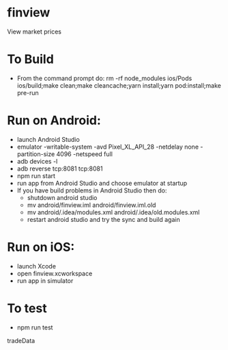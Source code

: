 # finview
View market prices

# To Build
- From the command prompt do: rm -rf node_modules ios/Pods ios/build;make clean;make cleancache;yarn install;yarn pod:install;make pre-run

# Run on Android:
- launch Android Studio
- emulator -writable-system -avd Pixel_XL_API_28 -netdelay none -partition-size 4096 -netspeed full
- adb devices -l
- adb reverse tcp:8081 tcp:8081
- npm run start
- run app from Android Studio and choose emulator at startup
- If you have build problems in Android Studio then do:
    * shutdown android studio
    * mv android/finview.iml android/finview.iml.old
    * mv android/.idea/modules.xml android/.idea/old.modules.xml
    * restart android studio and try the sync and build again

# Run on iOS:
- launch Xcode
- open finview.xcworkspace
- run app in simulator

# To test
- npm run test


tradeData

